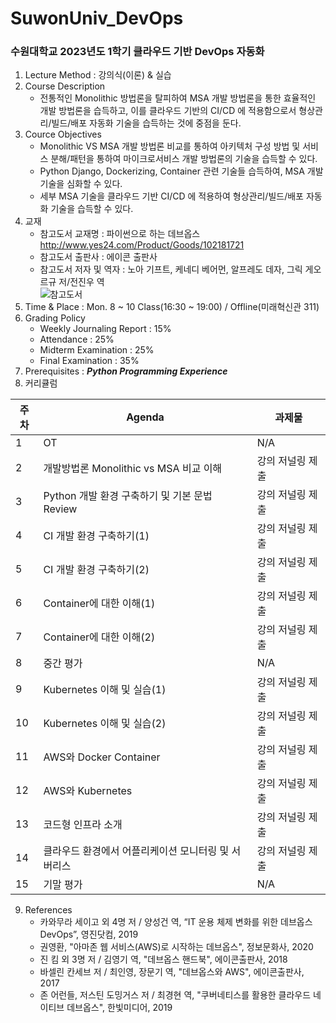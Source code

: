 # SuwonUniv_DevOps
### 수원대학교 2023년도 1학기 클라우드 기반 DevOps 자동화

1. Lecture Method : 강의식(이론) & 실습
2. Course Description
    - 전통적인 Monolithic 방법론을 탈피하여 MSA 개발 방법론을 통한 효율적인 개발 방법론을 습득하고, 이를 클라우드 기반의 CI/CD 에 적용함으로서 형상관리/빌드/배포 자동화 기술을 습득하는 것에 중점을 둔다.
3. Cource Objectives
    - Monolithic VS MSA 개발 방법론 비교를 통하여 아키텍처 구성 방법 및 서비스 분해/패턴을 통하여 마이크로서비스 개발 방법론의 기술을 습득할 수 있다.
    - Python Django, Dockerizing, Container 관련 기술들 습득하여, MSA 개발 기술을 심화할 수 있다.
    - 세부 MSA 기술을 클라우드 기반 CI/CD 에 적용하여 형상관리/빌드/배포 자동화 기술을 습득할 수 있다.
4. 교재
   - 참고도서 교재명 : 파이썬으로 하는 데브옵스 http://www.yes24.com/Product/Goods/102181721
   - 참고도서 출판사 : 에이콘 출판사
   - 참고도서 저자 및 역자 : 노아 기프트, 케네디 베어먼, 알프레도 데자, 그릭 게오르규 저/전진우 역<br />
  ![참고도서](https://image.aladin.co.kr/product/27331/19/cover500/k612732320_1.jpg)
5. Time & Place : Mon. 8 ~ 10 Class(16:30 ~ 19:00) / Offline(미래혁신관 311)
6. Grading Policy
    - Weekly Journaling Report : 15%
    - Attendance : 25%
    - Midterm Examination : 25%
    - Final Examination : 35%
7. Prerequisites : <em><strong>Python Programming Experience</strong></em>
8. 커리큘럼

|주차 | Agenda | 과제물
|-----|-------|---------| 
|1 | OT | N/A |
|2 | 개발방법론 Monolithic vs MSA 비교 이해 | 강의 저널링 제출 |
|3 | Python 개발 환경 구축하기 및 기본 문법 Review | 강의 저널링 제출 | 
|4 | CI 개발 환경 구축하기(1) | 강의 저널링 제출 |
|5 | CI 개발 환경 구축하기(2) | 강의 저널링 제출 |
|6 | Container에 대한 이해(1) |  강의 저널링 제출 |
|7 | Container에 대한 이해(2) | 강의 저널링 제출 |
|8 | 중간 평가 | N/A |
|9 | Kubernetes 이해 및 실습(1) | 강의 저널링 제출 |
|10| Kubernetes 이해 및 실습(2) | 강의 저널링 제출 |
|11| AWS와 Docker Container | 강의 저널링 제출 |
|12| AWS와 Kubernetes | 강의 저널링 제출 |
|13| 코드형 인프라 소개 | 강의 저널링 제출 |
|14| 클라우드 환경에서 어플리케이션 모니터링 및 서버리스  | 강의 저널링 제출 |
|15| 기말 평가 | N/A |

9. References
    - 카와무라 세이고 외 4명 저 / 양성건 역, “IT 운용 체제 변화를 위한 데브옵스 DevOps”, 영진닷컴, 2019
    - 권영환, "아마존 웹 서비스(AWS)로 시작하는 데브옵스", 정보문화사, 2020
    - 진 킴 외 3명 저 / 김영기 역, "데브옵스 핸드북", 에이콘출판사, 2018
    - 바셀린 칸세브 저 / 최인영, 장문기 역, "데브옵스와 AWS", 에이콘출판사, 2017
    - 존 어런들, 저스틴 도밍거스 저 / 최경현 역, "쿠버네티스를 활용한 클라우드 네이티브 데브옵스", 한빛미디어, 2019
